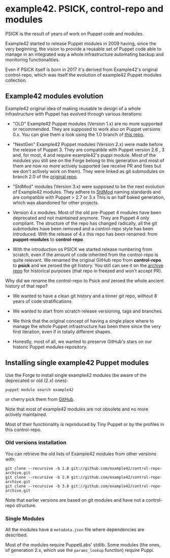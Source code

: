 # example42. PSICK, control-repo and modules

PSICK is the result of years of work on Puppet code and modules.

Example42 started to release Puppet modules in 2009 having, since the very beginning,
the vision to provide a reusable set of Puppet code able to manage in an integrated
way a whole infrastructure automating backup and monitoring functionalities.

Even if PSICK itself is born in 2017 it's derived from Example42's original control-repo,
which was itself the evolution of example42 Puppet modules collection.


## Example42 modules evolution

Example42 original idea of making reusable te design of a whole infrastructure with Puppet
has evolved through various iterations:

* "OLD" Example42 Puppet modules (Version 1.x) are no more supported or recommended.
  They are supposed to work also on Puppet versions 0.x.
  You can give them a look using the 1.0 branch of [this repo](https://github.com/example42/control-repo-original).

* "NextGen" Example42 Puppet modules (Version 2.x) were made before the release of Puppet 3.
  They are compatible with Puppet version 2.6 , 3 and, for most, 4 and require example42's puppi module.
  Most of the modules you still see on the Forge belong to this generation and most of them are
  now no more actively supported (we receive PR and fixes but we don't actively work on them).
  They were linked as git submodules on branch 2.0 of the [original repo](https://github.com/example42/control-repo-original).

* "StdMod" modules (Version 3.x) were supposed to be the next evolution of Example42 modules.
  They adhere to [StdMod](https://github.com/stdmod/puppet-modules) naming standards and are compatible with Puppet > 2.7 or 3.x
  This is an half baked generation, which was abandoned for other projects.

* Version 4.x modules. Most of the old pre-Puppet 4 modules have been deprecated and not maintained anymore.
  They are Puppet 4 only compliant.
  The structure of the repo has changed radically, all the git submodules have been removed and a
  control-repo style has been introduced.
  With the release of 4.x this repo has been renamed: from **puppet-modules** to **control-repo**.

* With the introduction os PSICK we started release numbering from scratch, even if the amount of code
  inherited from the control-repo is quite relevant.
  We renamed the original GitHub repo from **control-repo** to **psick**
  and we zeroed the git history. You still can see it on the [archive repo](https://github.com/example42/control-repo-archive)
  for historical purposes (that repo in freezed and won't accept PR).

Why did we rename the control-repo to Psick *and* zeroed the whole ancient history of that repo?

  - We wanted to have a clean git history and a tinner git repo, without 8 years of code stratifications

  - We wanted to start from scratch release versioning, tags and branches.

  - We think that the original concept of having a single place where to manage the whole Puppet infrastructure
    has been there since the very first iteration, even if in totally different shapes.

  - Honestly, most of all, we wanted to preserve GitHub's stars on our historic Puppet modules repository.


## Installing single example42 Puppet modules

Use the Forge to install single example42 modules (be aware of the deprecated or old (2.x) ones):

    puppet module search example42

or cherry pick them from [GitHub](https://github.com/example42).

Note that most of example42 modules are not obsolete and no more actively maintained.

Most of their functionality is reproduced by Tiny Puppet or by the profiles in this control-repo.

### Old versions installation

You can retrieve the old lists of Example42 modules from other versions with:

    git clone --recursive -b 1.0 git://github.com/example42/control-repo-archive.git
    git clone --recursive -b 2.0 git://github.com/example42/control-repo-archive.git
    git clone --recursive -b 3.0 git://github.com/example42/control-repo-archive.git

Note that earlier versions are based on git modules and have not a control-repo structure.


### Single Modules

All the modules have a ```metadata.json``` file where dependencies are described.

Most of the modules require PuppetLabs' stdlib.
Some modules (the ones, of generation 2.x, which use the ```params_lookup``` function) require Puppi.

